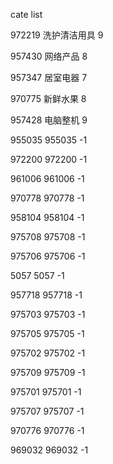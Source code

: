 cate list

972219 洗护清洁用具 9

957430 网络产品 8

957347 居室电器 7

970775 新鲜水果 8

957428 电脑整机 9

955035 955035 -1

972200 972200 -1

961006 961006 -1

970778 970778 -1

958104 958104 -1

975708 975708 -1

975706 975706 -1

5057 5057 -1

957718 957718 -1

975703 975703 -1

975705 975705 -1

975702 975702 -1

975709 975709 -1

975701 975701 -1

975707 975707 -1

970776 970776 -1

969032 969032 -1

